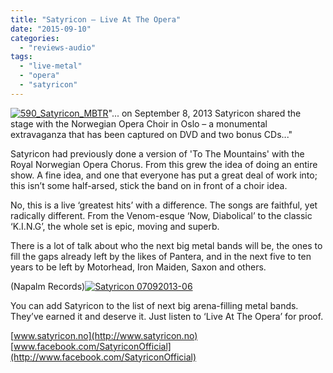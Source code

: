 ```yaml
---
title: "Satyricon – Live At The Opera"
date: "2015-09-10"
categories: 
  - "reviews-audio"
tags: 
  - "live-metal"
  - "opera"
  - "satyricon"
---
```


[![590_Satyricon_MBTR](https://hellbound.ca/wp-content/uploads/2015/09/590_Satyricon_MBTR-220x300.jpg)](https://hellbound.ca/wp-content/uploads/2015/09/590_Satyricon_MBTR.jpg)"... on September 8, 2013 Satyricon shared the stage with the Norwegian Opera Choir in Oslo – a monumental extravaganza that has been captured on DVD and two bonus CDs..."

Satyricon had previously done a version of 'To The Mountains' with the Royal Norwegian Opera Chorus. From this grew the idea of doing an entire show. A fine idea, and one that everyone has put a great deal of work into; this isn’t some half-arsed, stick the band on in front of a choir idea.

No, this is a live ‘greatest hits’ with a difference. The songs are faithful, yet radically different. From the Venom-esque ‘Now, Diabolical’ to the classic ‘K.I.N.G’, the whole set is epic, moving and superb.

There is a lot of talk about who the next big metal bands will be, the ones to fill the gaps already left by the likes of Pantera, and in the next five to ten years to be left by Motorhead, Iron Maiden, Saxon and others.

(Napalm Records)[![Satyricon 07092013-06](https://hellbound.ca/wp-content/uploads/2015/09/Satyricon-07092013-06-300x205.jpg)](https://hellbound.ca/wp-content/uploads/2015/09/Satyricon-07092013-06.jpg)

You can add Satyricon to the list of next big arena-filling metal bands. They’ve earned it and deserve it. Just listen to ‘Live At The Opera’ for proof.

[www.satyricon.no](http://www.satyricon.no) [www.facebook.com/SatyriconOfficial](http://www.facebook.com/SatyriconOfficial)

